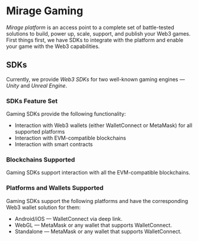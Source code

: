 # Mirage Gaming

*Mirage platform* is an access point to a complete set of battle-tested solutions to build, power up, scale, support, and publish your Web3 games. First things first, we have SDKs to integrate with the platform and enable your game with the Web3 capabilities.

## SDKs

Currently, we provide *Web3 SDKs* for two well-known gaming engines — _Unity_ and _Unreal Engine_.

### SDKs Feature Set

Gaming SDKs provide the following functionality:

  * Interaction with Web3 wallets (either WalletConnect or MetaMask) for all supported platforms
  * Interaction with EVM-compatible blockchains
  * Interaction with smart contracts

### Blockchains Supported

Gaming SDKs support interaction with all the EVM-compatible blockchains.

### Platforms and Wallets Supported

Gaming SDKs support the following platforms and have the corresponding Web3 wallet solution for them:

  * Android/iOS — WalletConnect via deep link.
  * WebGL — MetaMask or any wallet that supports WalletConnect.
  * Standalone — MetaMask or any wallet that supports WalletConnect.